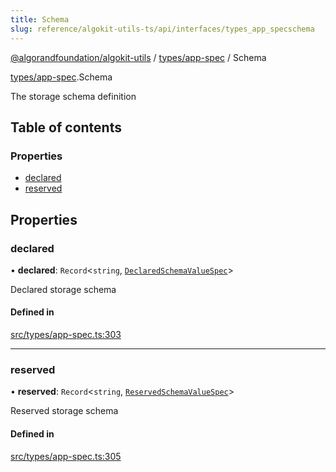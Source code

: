 ```yaml
---
title: Schema
slug: reference/algokit-utils-ts/api/interfaces/types_app_specschema
---
```

[@algorandfoundation/algokit-utils](/reference/algokit-utils-ts/api/overview) / [types/app-spec](/reference/algokit-utils-ts/api/modules/types_app_spec/) / Schema



[types/app-spec](/reference/algokit-utils-ts/api/modules/types_app_spec/).Schema

The storage schema definition

## Table of contents

### Properties

- [declared](#declared)
- [reserved](#reserved)

## Properties

### declared

• **declared**: `Record`\<`string`, [`DeclaredSchemaValueSpec`](/reference/algokit-utils-ts/api/interfaces/types_app_specdeclaredschemavaluespec/)\>

Declared storage schema

#### Defined in

[src/types/app-spec.ts:303](https://github.com/algorandfoundation/algokit-utils-ts/blob/main/src/types/app-spec.ts#L303)

___

### reserved

• **reserved**: `Record`\<`string`, [`ReservedSchemaValueSpec`](/reference/algokit-utils-ts/api/interfaces/types_app_specreservedschemavaluespec/)\>

Reserved storage schema

#### Defined in

[src/types/app-spec.ts:305](https://github.com/algorandfoundation/algokit-utils-ts/blob/main/src/types/app-spec.ts#L305)